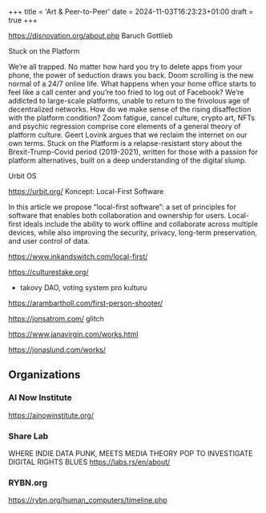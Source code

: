 +++
title = 'Art & Peer-to-Peer'
date = 2024-11-03T16:23:23+01:00
draft = true
+++


https://disnovation.org/about.php
Baruch Gottlieb

Stuck on the Platform

We’re all trapped. No matter how hard you try to delete apps from your phone, the power of seduction draws you back. Doom scrolling is the new normal of a 24/7 online life. What happens when your home office starts to feel like a call center and you’re too fried to log out of Facebook? We’re addicted to large-scale platforms, unable to return to the frivolous age of decentralized networks. How do we make sense of the rising disaffection with the platform condition? Zoom fatigue, cancel culture, crypto art, NFTs and psychic regression comprise core elements of a general theory of platform culture. Geert Lovink argues that we reclaim the internet on our own terms. Stuck on the Platform is a relapse-resistant story about the Brexit-Trump-Covid period (2019-2021), written for those with a passion for platform alternatives, built on a deep understanding of the digital slump.

Urbit OS

https://urbit.org/
Koncept: Local-First Software

In this article we propose “local-first software”: a set of principles for software that enables both collaboration and ownership for users. Local-first ideals include the ability to work offline and collaborate across multiple devices, while also improving the security, privacy, long-term preservation, and user control of data.

https://www.inkandswitch.com/local-first/

https://culturestake.org/
- takovy DAO, voting system pro kulturu

https://arambartholl.com/first-person-shooter/

https://jonsatrom.com/
glitch

https://www.janavirgin.com/works.html

https://jonaslund.com/works/


## Organizations

### AI Now Institute
https://ainowinstitute.org/

### Share Lab
WHERE INDIE DATA PUNK, MEETS MEDIA THEORY POP TO INVESTIGATE DIGITAL RIGHTS BLUES
https://labs.rs/en/about/

### RYBN.org

https://rybn.org/human_computers/timeline.php